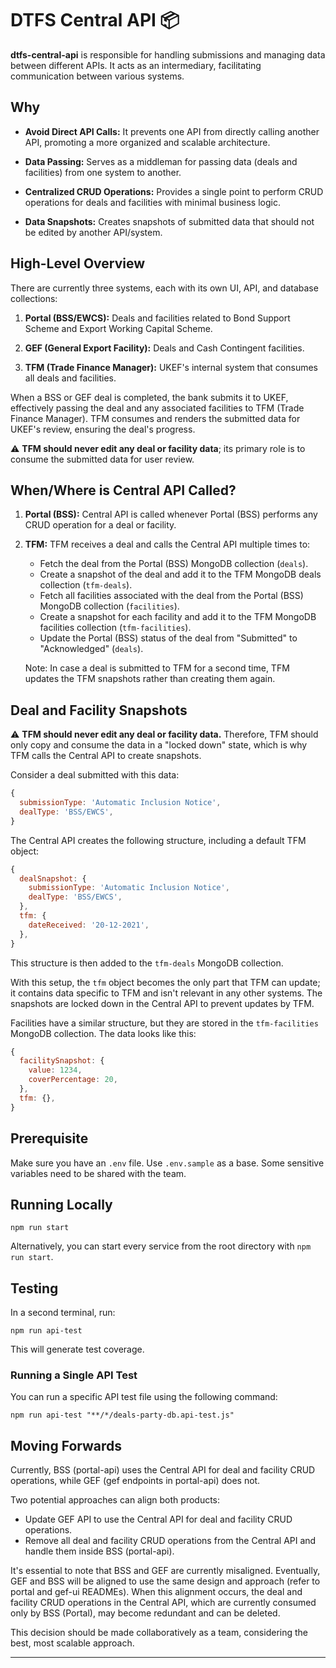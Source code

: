 # DTFS Central API 📦️

**dtfs-central-api** is responsible for handling submissions and managing data between different APIs. It acts as an intermediary, facilitating communication between various systems.

## Why

- **Avoid Direct API Calls:** It prevents one API from directly calling another API, promoting a more organized and scalable architecture.

- **Data Passing:** Serves as a middleman for passing data (deals and facilities) from one system to another.

- **Centralized CRUD Operations:** Provides a single point to perform CRUD operations for deals and facilities with minimal business logic.

- **Data Snapshots:** Creates snapshots of submitted data that should not be edited by another API/system.

## High-Level Overview

There are currently three systems, each with its own UI, API, and database collections:

1. **Portal (BSS/EWCS):** Deals and facilities related to Bond Support Scheme and Export Working Capital Scheme.

2. **GEF (General Export Facility):** Deals and Cash Contingent facilities.

3. **TFM (Trade Finance Manager):** UKEF's internal system that consumes all deals and facilities.

When a BSS or GEF deal is completed, the bank submits it to UKEF, effectively passing the deal and any associated facilities to TFM (Trade Finance Manager). TFM consumes and renders the submitted data for UKEF's review, ensuring the deal's progress.

:warning: **TFM should never edit any deal or facility data**; its primary role is to consume the submitted data for user review.

## When/Where is Central API Called?

1. **Portal (BSS):** Central API is called whenever Portal (BSS) performs any CRUD operation for a deal or facility.

2. **TFM:** TFM receives a deal and calls the Central API multiple times to:

   - Fetch the deal from the Portal (BSS) MongoDB collection (`deals`).
   - Create a snapshot of the deal and add it to the TFM MongoDB deals collection (`tfm-deals`).
   - Fetch all facilities associated with the deal from the Portal (BSS) MongoDB collection (`facilities`).
   - Create a snapshot for each facility and add it to the TFM MongoDB facilities collection (`tfm-facilities`).
   - Update the Portal (BSS) status of the deal from "Submitted" to "Acknowledged" (`deals`).

   Note: In case a deal is submitted to TFM for a second time, TFM updates the TFM snapshots rather than creating them again.

## Deal and Facility Snapshots

:warning: **TFM should never edit any deal or facility data.** Therefore, TFM should only copy and consume the data in a "locked down" state, which is why TFM calls the Central API to create snapshots.

Consider a deal submitted with this data:

```javascript
{
  submissionType: 'Automatic Inclusion Notice',
  dealType: 'BSS/EWCS',
}
```

The Central API creates the following structure, including a default TFM object:

```javascript
{
  dealSnapshot: {
    submissionType: 'Automatic Inclusion Notice',
    dealType: 'BSS/EWCS',
  },
  tfm: {
    dateReceived: '20-12-2021',
  },
}
```

This structure is then added to the `tfm-deals` MongoDB collection.

With this setup, the `tfm` object becomes the only part that TFM can update; it contains data specific to TFM and isn't relevant in any other systems. The snapshots are locked down in the Central API to prevent updates by TFM.

Facilities have a similar structure, but they are stored in the `tfm-facilities` MongoDB collection. The data looks like this:

```javascript
{
  facilitySnapshot: {
    value: 1234,
    coverPercentage: 20,
  },
  tfm: {},
}
```

## Prerequisite

Make sure you have an `.env` file. Use `.env.sample` as a base. Some sensitive variables need to be shared with the team.

## Running Locally

```shell
npm run start
```

Alternatively, you can start every service from the root directory with `npm run start`.

## Testing

In a second terminal, run:

```shell
npm run api-test
```

This will generate test coverage.

### **Running a Single API Test**

You can run a specific API test file using the following command:

```shell
npm run api-test "**/*/deals-party-db.api-test.js"
```

## Moving Forwards

Currently, BSS (portal-api) uses the Central API for deal and facility CRUD operations, while GEF (gef endpoints in portal-api) does not.

Two potential approaches can align both products:

- Update GEF API to use the Central API for deal and facility CRUD operations.
- Remove all deal and facility CRUD operations from the Central API and handle them inside BSS (portal-api).

It's essential to note that BSS and GEF are currently misaligned. Eventually, GEF and BSS will be aligned to use the same design and approach (refer to portal and gef-ui READMEs). When this alignment occurs, the deal and facility CRUD operations in the Central API, which are currently consumed only by BSS (Portal), may become redundant and can be deleted.

This decision should be made collaboratively as a team, considering the best, most scalable approach.

---
